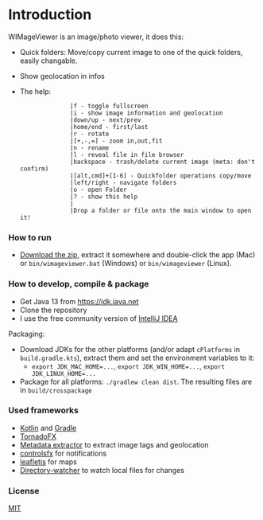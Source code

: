 
# Introduction

WIMageViewer is an image/photo viewer, it does this:

* Quick folders: Move/copy current image to one of the quick folders, easily changable.
* Show geolocation in infos
* The help:

                    |f - toggle fullscreen
                    |i - show image information and geolocation
                    |down/up - next/prev
                    |home/end - first/last
                    |r - rotate
                    |[+,-,=] - zoom in,out,fit
                    |n - rename
                    |l - reveal file in file browser
                    |backspace - trash/delete current image (meta: don't confirm)
                    |[alt,cmd]+[1-6] - Quickfolder operations copy/move
                    |left/right - navigate folders
                    |o - open Folder
                    |? - show this help
                    |
                    |Drop a folder or file onto the main window to open it!

### How to run ###

* [Download the zip](https://github.com/wolfgangasdf/wimageviewer/releases), extract it somewhere and double-click the app (Mac) or
  `bin/wimageviewer.bat` (Windows) or `bin/wimageviewer` (Linux).

### How to develop, compile & package ###

* Get Java 13 from https://jdk.java.net
* Clone the repository
* I use the free community version of [IntelliJ IDEA](https://www.jetbrains.com/idea/download/)

Packaging:

* Download JDKs for the other platforms (and/or adapt `cPlatforms` in `build.gradle.kts`), extract them and set the environment variables to it:
  * `export JDK_MAC_HOME=...`, `export JDK_WIN_HOME=...`, `export JDK_LINUX_HOME=...`
* Package for all platforms: `./gradlew clean dist`. The resulting files are in `build/crosspackage`

### Used frameworks ###

* [Kotlin](https://kotlinlang.org/) and [Gradle](https://gradle.org/)
* [TornadoFX](https://github.com/edvin/tornadofx)
* [Metadata extractor](https://github.com/drewnoakes/metadata-extractor) to extract image tags and geolocation
* [controlsfx](https://github.com/controlsfx/controlsfx) for notifications
* [leafletjs](https://leafletjs.com/) for maps
* [Directory-watcher](https://github.com/gmethvin/directory-watcher) to watch local files for changes

### License ###
[MIT](http://opensource.org/licenses/MIT)
